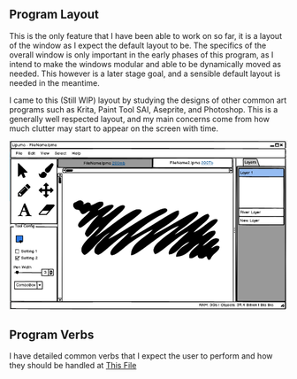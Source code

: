 ## Program Layout

This is the only feature that I have been able to work on so far, it is a layout of the window as I expect the default layout to be. The specifics of the overall window is only important in the early phases of this program, as I intend to make the windows modular and able to be dynamically moved as needed. This however is a later stage goal, and a sensible default layout is needed in the meantime. 

I came to this (Still WIP) layout by studying the designs of other common art programs such as Krita, Paint Tool SAI, Aseprite, and Photoshop. This is a generally well respected layout, and my main concerns come from how much clutter may start to appear on the screen with time. 

![Balsemiq Layout](./img/Lipuma_Layout.png)

## Program Verbs

I have detailed common verbs that I expect the user to perform and how they should be handled at [This File](./userVerbs.md)
